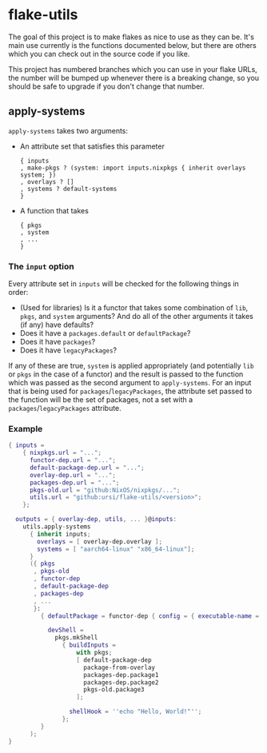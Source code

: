 # flake-utils

The goal of this project is to make flakes as nice to use as they can be. It's main use currently is the functions documented below, but there are others which you can check out in the source code if you like.

This project has numbered branches which you can use in your flake URLs, the number will be bumped up whenever there is a breaking change, so you should be safe to upgrade if you don't change that number.

## apply-systems

`apply-systems` takes two arguments:

- An attribute set that satisfies this parameter
  ```
  { inputs
  , make-pkgs ? (system: import inputs.nixpkgs { inherit overlays system; })
  , overlays ? []
  , systems ? default-systems
  }
  ```
- A function that takes

  ```
  { pkgs
  , system
  , ...
  }
  ```

### The `input` option

Every attribute set in `inputs` will be checked for the following things in order:

- (Used for libraries) Is it a functor that takes some combination of `lib`, `pkgs`, and `system` arguments? And do all of the other arguments it takes (if any) have defaults?
- Does it have a `packages.default` or `defaultPackage`?
- Does it have `packages`?
- Does it have `legacyPackages`?

If any of these are true, `system` is applied appropriately (and potentially `lib` or `pkgs` in the case of a functor) and the result is passed to the function which was passed as the second argument to `apply-systems`. For an input that is being used for `packages`/`legacyPackages`, the attribute set passed to the function will be the set of packages, not a set with a `packages`/`legacyPackages` attribute.

### Example

```nix
{ inputs =
    { nixpkgs.url = "...";
      functor-dep.url = "...";
      default-package-dep.url = "...";
      overlay-dep.url = "...";
      packages-dep.url = "...";
      pkgs-old.url = "github:NixOS/nixpkgs/...";
      utils.url = "github:ursi/flake-utils/<version>";
    };

  outputs = { overlay-dep, utils, ... }@inputs:
    utils.apply-systems
      { inherit inputs;
        overlays = [ overlay-dep.overlay ];
        systems = [ "aarch64-linux" "x86_64-linux"];
      }
      ({ pkgs
       , pkgs-old
       , functor-dep
       , default-package-dep
       , packages-dep
       , ...
       }:
         { defaultPackage = functor-dep { config = { executable-name = "example"; }; };

           devShell =
             pkgs.mkShell
               { buildInputs =
                   with pkgs;
                   [ default-package-dep
                     package-from-overlay
                     packages-dep.package1
                     packages-dep.package2
                     pkgs-old.package3
                   ];

                 shellHook = ''echo "Hello, World!"'';
               };
         }
      );
}
```
